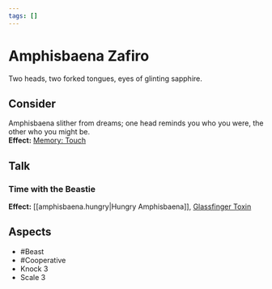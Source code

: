 ```yaml
---
tags: []
---
```

# Amphisbaena Zafiro
Two heads, two forked tongues, eyes of glinting sapphire.
## Consider
Amphisbaena slither from dreams; one head reminds you who you were, the other who you might be.<br>**Effect:** [Memory: Touch](https://uadaf.theevilroot.xyz/rowenarium/element/mem.touch)
## Talk
### Time with the Beastie
**Effect:** [[amphisbaena.hungry|Hungry Amphisbaena]], [Glassfinger Toxin](https://uadaf.theevilroot.xyz/rowenarium/element/toxin.glassfinger)
## Aspects
- #Beast
- #Cooperative 
- Knock 3
- Scale 3